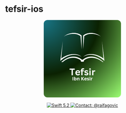 # tefsir-ios

<p align="center">
  <img width="50%" style="border-radius: 12px;" src="logo.png" alt="Logo">
</p>

<p align="center">
  <a href="#">
    <img src="https://img.shields.io/badge/Swift-5.2-orange.svg" alt="Swift 5.2">
  </a>
  <a href="https://twitter.com/raifagovic">
    <img src="https://img.shields.io/badge/Contact-@raifagovic-%231DA1F2.svg" alt="Contact: @raifagovic">
  </a>
</p>
